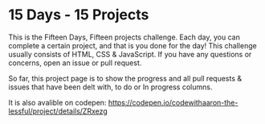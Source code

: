 # 15 Days - 15 Projects

This is the Fifteen Days, Fifteen projects challenge. 
Each day, you can complete a certain project, and that is you done for the day!
This challenge usually consists of HTML, CSS & JavaScript. If you have any questions or concerns, open an issue or pull request.

So far, this project page is to show the progress and all pull requests & issues that have been delt with, to do or In progress columns. 

It is also avalible on codepen: https://codepen.io/codewithaaron-the-lessful/project/details/ZRxezg

